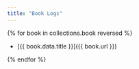 ```yaml
---
title: "Book Logs"
---
```


{% for book in collections.book reversed %}

* [{{ book.data.title }}]({{ book.url }})

{% endfor %}
